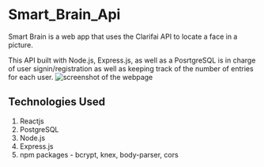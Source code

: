 # Smart_Brain_Api
Smart Brain is a web app that uses the Clarifai API to locate a face in a picture.

This API built with Node.js, Express.js, as well as a PosrtgreSQL is in charge of user signin/registration as well as keeping track of the number of entries for each user.
![screenshot of the webpage](https://user-images.githubusercontent.com/60403638/82144388-81335d00-9864-11ea-8328-9aed3b408ab5.jpg)

## Technologies Used

1. Reactjs
2. PostgreSQL
3. Node.js
4. Express.js
5. npm packages - bcrypt, knex, body-parser, cors
